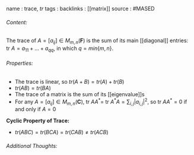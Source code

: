 name : trace, $tr$
tags : 
backlinks : [[matrix]]
source : #MASED 

###### Content:
The trace of $A = [a_{ij}] \in M_{m,n}(\textbf{F})$ is the sum of its main [[diagonal]] entries: tr $A = a_{11}+...+a_{qq}$, in which $q = min\{m,n\}$.

###### Properties:
- The trace is linear, so $tr(A+B) = tr(A)+tr(B)$
- $tr(AB) = tr(BA)$
- The trace of a matrix is the sum of its [[eigenvalue]]s
- For any $A = [a_{ij}] \in M_{m,n}(\textbf{C})$, tr $AA^* =$ tr $A^*A=\sum_{i,j}|a_{i,j}|^2$, so tr $AA^* = 0$ if and only if $A=0$

**Cyclic Property of Trace:**
- $tr(ABC) = tr(BCA) = tr(CAB) \neq tr(ACB)$

###### Additional Thoughts:

